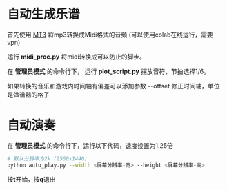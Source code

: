 # 自动生成乐谱
首先使用 [MT3](https://github.com/magenta/mt3) 将mp3转换成Midi格式的音频 (可以使用colab在线运行，需要vpn)

运行 **midi_proc.py** 将midi转换成可以防止的脚步。

在 **管理员模式** 的命令行下， 运行 **plot_script.py** 摆放音符，节拍选择1/6。

如果转换的音乐和游戏内时间轴有偏差可以添加参数 --offset <tick> 修正时间轴，单位是做谱器的格子

# 自动演奏
在 **管理员模式** 的命令行下，运行以下代码，速度设置为1.25倍
```bash
# 默认分辨率为2k (2560x1440)
python auto_play.py --width <屏幕分辨率-宽> --height <屏幕分辨率-高>
```
按**t**开始，按**q**退出